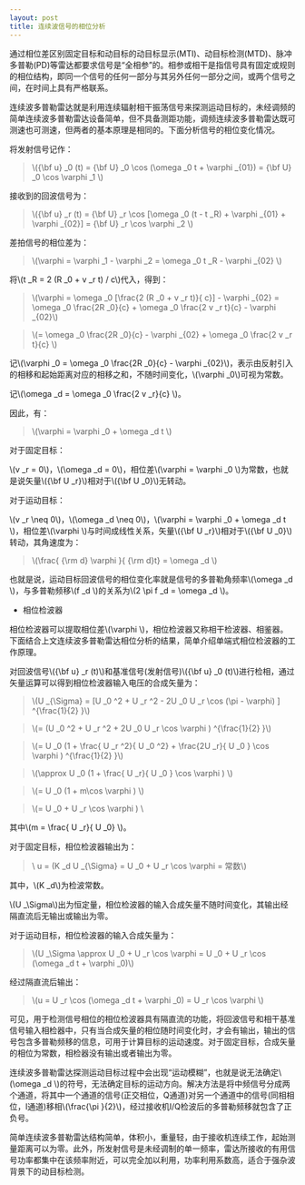 ```yaml
---
layout: post
title: 连续波信号的相位分析
---
```


通过相位差区别固定目标和动目标的动目标显示(MTI)、动目标检测(MTD)、脉冲多普勒(PD)等雷达都要求信号是“全相参”的。相参或相干是指信号具有固定或规则的相位结构，即同一个信号的任何一部分与其另外任何一部分之间，或两个信号之间，在时间上具有严格联系。

连续波多普勒雷达就是利用连续辐射相干振荡信号来探测运动目标的，未经调频的简单连续波多普勒雷达设备简单，但不具备测距功能，调频连续波多普勒雷达既可测速也可测速，但两者的基本原理是相同的。下面分析信号的相位变化情况。

将发射信号记作：

>\\({\bf u} _0 (t) = {\bf U} _0 \cos (\omega _0 t + \varphi _{01}) = {\bf U} _0 \cos \varphi _1 \\)

接收到的回波信号为：

>\\({\bf u} _r (t) = {\bf U} _r \cos [\omega _0 (t - t _R) + \varphi _{01} + \varphi _{02}] = {\bf U} _r \cos \varphi _2 \\)

差拍信号的相位差为：

>\\(\varphi = \varphi _1 - \varphi _2 = \omega _0 t _R - \varphi _{02} \\)

将\\(t _R = 2 (R _0 + v _r t) / c\\)代入，得到：

>\\(\varphi = \omega _0 [\frac{2 (R _0 + v _r t)}{ c}] - \varphi _{02} = \omega _0 \frac{2R _0}{c} + \omega _0 \frac{2 v _r t}{c} - \varphi _{02}\\)

>\\(= \omega _0 \frac{2R _0}{c} - \varphi _{02} + \omega _0 \frac{2 v _r t}{c} \\)

记\\(\varphi _0 = \omega _0 \frac{2R _0}{c} - \varphi _{02}\\)，表示由反射引入的相移和起始距离对应的相移之和，不随时间变化，\\(\varphi _0\\)可视为常数。

记\\(\omega _d = \omega _0 \frac{2 v _r}{c} \\)。

因此，有：

>\\(\varphi = \varphi _0 + \omega _d t \\)

对于固定目标：

\\(v _r = 0\\)，\\(\omega _d = 0\\)，相位差\\(\varphi = \varphi _0 \\)为常数，也就是说矢量\\({\bf U _r}\\)相对于\\({\bf U _0}\\)无转动。

对于运动目标：

\\(v _r \neq 0\\)，\\(\omega _d \neq 0\\)，\\(\varphi = \varphi _0 + \omega _d t \\)，相位差\\(\varphi \\)与时间成线性关系，矢量\\({\bf U _r}\\)相对于\\({\bf U _0}\\)转动，其角速度为：

>\\(\frac{ {\rm d} \varphi }{ {\rm d}t} = \omega _d \\)

也就是说，运动目标回波信号的相位变化率就是信号的多普勒角频率\\(\omega _d \\)，与多普勒频移\\(f _d \\)的关系为\\(2 \pi f _d = \omega _d \\)。

+ 相位检波器

相位检波器可以提取相位差\\(\varphi \\)，相位检波器又称相干检波器、相鉴器。下面结合上文连续波多普勒雷达相位分析的结果，简单介绍单端式相位检波器的工作原理。

对回波信号\\({\bf u} _r (t)\\)和基准信号(发射信号)\\({\bf u} _0 (t)\\)进行检相，通过矢量运算可以得到相位检波器输入电压的合成矢量为：

>\\(U _{\Sigma} = [U _0 ^2 + U _r ^2 - 2U _0 U _r \cos (\pi - \varphi) ] ^{\frac{1}{2} }\\)

>\\(= (U _0 ^2 + U _r ^2 + 2U _0 U _r \cos \varphi ) ^{\frac{1}{2} }\\)

>\\(= U _0 (1 + \frac{ U _r ^2}{ U _0 ^2} + \frac{2U _r}{ U _0 } \cos \varphi ) ^{\frac{1}{2} }\\)

>\\(\approx U _0 (1 + \frac{ U _r}{ U _0 } \cos \varphi ) \\)

>\\(= U _0 (1 + m\cos \varphi ) \\)

>\\(= U _0 + U _r \cos \varphi ) \\

其中\\(m = \frac{ U _r}{ U _0} \\)。

对于固定目标，相位检波器输出为：

>\\ u = (K _d U _{\Sigma} = U _0 + U _r \cos \varphi = 常数\\)

其中，\\(K _d\\)为检波常数。

\\(U _\Sigma\\)出为恒定量，相位检波器的输入合成矢量不随时间变化，其输出经隔直流后无输出或输出为零。

对于运动目标，相位检波器的输入合成矢量为：

>\\(U _\Sigma \approx U _0 + U _r \cos \varphi = U _0 + U _r \cos (\omega _d t + \varphi _0)\\)

经过隔直流后输出：

>\\(u = U _r \cos (\omega _d t + \varphi _0) = U _r \cos \varphi \\)

可见，用于检测信号相位的相位检波器具有隔直流的功能，将回波信号和相干基准信号输入相检器中，只有当合成矢量的相位随时间变化时，才会有输出，输出的信号包含多普勒频移的信息，可用于计算目标的运动速度。对于固定目标，合成矢量的相位为常数，相检器没有输出或者输出为零。

连续波多普勒雷达探测运动目标过程中会出现“运动模糊”，也就是说无法确定\\(\omega _d \\)的符号，无法确定目标的运动方向。解决方法是将中频信号分成两个通道，将其中一个通道的信号(正交相位，Q通道)对另一个通道中的信号(同相相位，I通道)移相\\(\frac{\pi }{2}\\)，经过接收机I/Q检波后的多普勒频移就包含了正负号。

简单连续波多普勒雷达结构简单，体积小，重量轻，由于接收机连续工作，起始测量距离可以为零。此外，所发射信号是未经调制的单一频率，雷达所接收的有用信号功率都集中在该频率附近，可以完全加以利用，功率利用系数高，适合于强杂波背景下的动目标检测。
